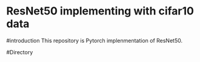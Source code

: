 # ResNet50 implementing with cifar10 data

#introduction
This repository is Pytorch implenmentation of ResNet50.

#Directory
